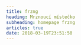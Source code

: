 ```yaml
---
title: frzng
heading: Mrznoucí místečko
subheading: homepage frzng
articles: true
date: 2018-03-19T23:51:50
---
```

